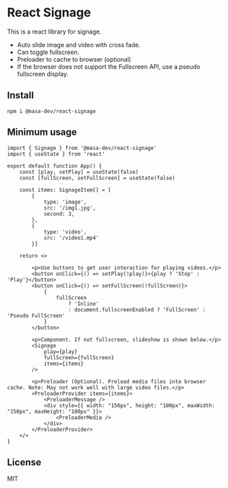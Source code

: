 # React Signage

This is a react library for signage.

- Auto slide image and video with cross fade.
- Can toggle fullscreen.
- Preloader to cache to browser (optional)
- If the browser does not support the Fullscreen API, use a pseudo fullscreen display.


## Install

```
npm i @masa-dev/react-signage
```

## Minimum usage

```tsx
import { Signage } from '@masa-dev/react-signage'
import { useState } from 'react'

export default function App() {
    const [play, setPlay] = useState(false)
    const [fullScreen, setFullScreen] = useState(false)

    const items: SignageItem[] = [
        {
            type: 'image',
            src: '/img1.jpg',
            second: 3,
        },
        {
            type: 'video',
            src: '/video1.mp4'
        }]

    return <>

        <p>Use buttons to get user interaction for playing videos.</p>
        <button onClick={() => setPlay(!play)}>{play ? 'Stop' : 'Play'}</button>
        <button onClick={() => setFullScreen(!fullScreen)}>
            {
                fullScreen
                    ? 'Inline'
                    : document.fullscreenEnabled ? 'FullScreen' : 'Pseudo FullScreen'
            }
        </button>

        <p>Component. If not fullscreen, slideshow is shown below.</p>
        <Signage
            play={play}
            fullScreen={fullScreen}
            items={items}
        />

        <p>Preloader (Optional). Preload media files into browser cache. Note: May not work well with large video files.</p>
        <PreloaderProvider items={items}>
            <PreloaderMessage />
            <div style={{ width: "150px", height: "100px", maxWidth: "150px", maxHeight: "100px" }}>
                <PreloaderMedia />
            </div>
        </PreloaderProvider>
    </>
}
```

## License

MIT